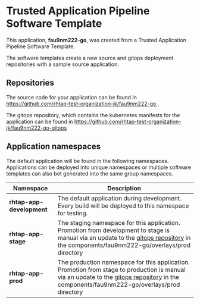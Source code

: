 # Trusted Application Pipeline Software Template

This application, **fau9nm222-go**, was created from a Trusted Application Pipeline Software Template.

The software templates create a new source and gitops deployment repositories with a sample source application. 

## Repositories

The source code for your application can be found in [https://github.com/rhtap-test-organization-jk/fau9nm222-go ](https://github.com/rhtap-test-organization-jk/fau9nm222-go ).
 
The gitops repository, which contains the kubernetes manifests for the application can be found in 
[https://github.com/rhtap-test-organization-jk/fau9nm222-go-gitops ](https://github.com/rhtap-test-organization-jk/fau9nm222-go-gitops ) 

## Application namespaces 

The default application will be found in the following namespaces. Applications can be deployed into unique namespaces or multiple software templates can also bet generated into the same group namespaces.  

|  Namespace   |  Description   |  
| -------- | -------- |   
| **rhtap-app-development** | The default application during development. Every build will be deployed to this namespace for testing. | 
| **rhtap-app-stage** | The staging namespace for this application. Promotion from development to stage is manual via an update to the [gitops repository](https://github.com/rhtap-test-organization-jk/fau9nm222-go-gitops ) in the components/fau9nm222-go/overlays/prod directory |  
| **rhtap-app-prod** | The production namespace for this application. Promotion from stage to production is manual via an update to the [gitops repository](https://github.com/rhtap-test-organization-jk/fau9nm222-go-gitops ) in the components/fau9nm222-go/overlays/prod directory | 